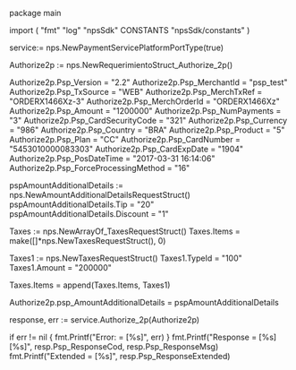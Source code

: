 package main

import (
        "fmt"
        "log"
        "npsSdk"
        CONSTANTS "npsSdk/constants"
)

service:= nps.NewPaymentServicePlatformPortType(true)

Authorize2p := nps.NewRequerimientoStruct_Authorize_2p()

Authorize2p.Psp_Version = "2.2"
Authorize2p.Psp_MerchantId = "psp_test"
Authorize2p.Psp_TxSource = "WEB"
Authorize2p.Psp_MerchTxRef = "ORDERX1466Xz-3"
Authorize2p.Psp_MerchOrderId = "ORDERX1466Xz"
Authorize2p.Psp_Amount = "1200000"
Authorize2p.Psp_NumPayments = "3"
Authorize2p.Psp_CardSecurityCode = "321"
Authorize2p.Psp_Currency = "986"
Authorize2p.Psp_Country = "BRA"
Authorize2p.Psp_Product = "5"
Authorize2p.Psp_Plan = "CC"
Authorize2p.Psp_CardNumber = "5453010000083303"
Authorize2p.Psp_CardExpDate = "1904"
Authorize2p.Psp_PosDateTime = "2017-03-31 16:14:06"
Authorize2p.Psp_ForceProcessingMethod = "16"

pspAmountAdditionalDetails := nps.NewAmountAdditionalDetailsRequestStruct()
pspAmountAdditionalDetails.Tip = "20"
pspAmountAdditionalDetails.Discount = "1"

Taxes := nps.NewArrayOf_TaxesRequestStruct()
Taxes.Items = make([]*nps.NewTaxesRequestStruct(), 0)

Taxes1 := nps.NewTaxesRequestStruct()
Taxes1.TypeId = "100"
Taxes1.Amount = "200000"

Taxes.Items = append(Taxes.Items, Taxes1)

Authorize2p.psp_AmountAdditionalDetails = pspAmountAdditionalDetails

response, err := service.Authorize_2p(Authorize2p)

if err != nil {
    fmt.Printf("Error: = [%s]", err)
}
fmt.Printf("Response = [%s] [%s]", resp.Psp_ResponseCod, resp.Psp_ResponseMsg)
fmt.Printf("Extended = [%s]", resp.Psp_ResponseExtended)



